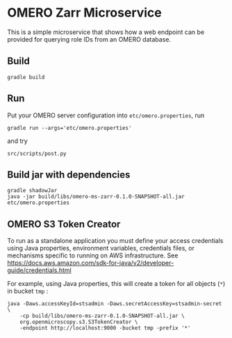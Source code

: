 # OMERO Zarr Microservice

This is a simple microservice that shows how a web endpoint can be provided
for querying role IDs from an OMERO database.


## Build

    gradle build


## Run

Put your OMERO server configuration into `etc/omero.properties`, run

    gradle run --args='etc/omero.properties'

and try

    src/scripts/post.py


## Build jar with dependencies

    gradle shadowJar
    java -jar build/libs/omero-ms-zarr-0.1.0-SNAPSHOT-all.jar etc/omero.properties


## OMERO S3 Token Creator

To run as a standalone application you must define your access credentials using Java properties, environment variables, credentials files, or mechanisms specific to running on AWS infrastructure.
See https://docs.aws.amazon.com/sdk-for-java/v2/developer-guide/credentials.html

For example, using Java properties, this will create a token for all objects (`*`) in bucket `tmp` :

    java -Daws.accessKeyId=stsadmin -Daws.secretAccessKey=stsadmin-secret \
        -cp build/libs/omero-ms-zarr-0.1.0-SNAPSHOT-all.jar \
        org.openmicroscopy.s3.S3TokenCreator \
        -endpoint http://localhost:9000 -bucket tmp -prefix '*'


